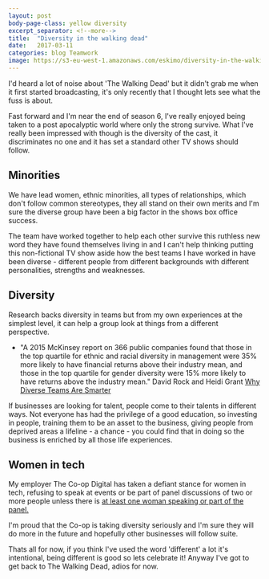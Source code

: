 ```yaml
---
layout: post
body-page-class: yellow diversity
excerpt_separator: <!--more-->
title:  "Diversity in the walking dead"
date:   2017-03-11
categories: blog Teamwork
image: https://s3-eu-west-1.amazonaws.com/eskimo/diversity-in-the-walking-dead.jpg
---
```


I'd heard a lot of noise about 'The Walking Dead' but it didn't grab me when it first started broadcasting, it's only recently that I thought lets see what the fuss is about.
<!--more-->

Fast forward and I'm near the end of season 6, I've really enjoyed being taken to a post apocalyptic world where only the strong survive.  What I've really been impressed with though is the diversity of the cast, it discriminates no one and it has set a standard other TV shows should follow.

## Minorities

We have lead women, ethnic minorities, all types of relationships, which don't follow common stereotypes, they all stand on their own merits and I'm sure the diverse group have been a big factor in the shows box office success.

The team have worked together to help each other survive this ruthless new word they have found themselves living in and I can't help thinking putting this non-fictional TV show aside how the best teams I have worked in have been diverse  - different people from different backgrounds with different personalities, strengths and weaknesses.

## Diversity

Research backs diversity in teams but from my own experiences at the simplest level, it can help a group look at things from a different perspective.   

<ul class="highlight">
	<li>"A 2015 McKinsey report on 366 public companies found that those in the top quartile for ethnic and racial diversity in management were 35% more likely to have financial returns above their industry mean, and those in the top quartile for gender diversity were 15% more likely to have returns above the industry mean." <span class="author-citation">David Rock and Heidi Grant <a href="https://hbr.org/2016/11/why-diverse-teams-are-smarter">Why Diverse Teams Are Smarter</a></span></li>
</ul>

If businesses are looking for talent, people come to their talents in different ways.  Not everyone has had the privilege of a good education, so investing in people, training them to be an asset to the business, giving people from deprived areas a lifeline - a chance - you could find that in doing so the business is enriched by all those life experiences.

## Women in tech

My employer The Co-op Digital has taken a defiant stance for women in tech, refusing to speak at events or be part of panel discussions of two or more people unless there is <a href="https://digitalblog.coop.co.uk/2016/07/26/gender-diversity-at-conferences-events/">at least one woman speaking or part of the panel.</a>

I'm proud that the Co-op is taking diversity seriously and I'm sure they will do more in the future and hopefully other businesses will follow suite.

Thats all for now, if you think I've used the word 'different' a lot it's intentional, being different is good so lets celebrate it! Anyway I've got to get back to The Walking Dead, adios for now.
